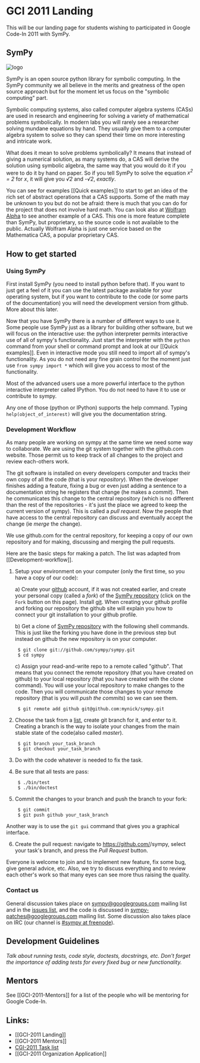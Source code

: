 # GCI 2011 Landing

This will be our landing page for students wishing to participated in Google Code-In 2011 with SymPy.

## SymPy

![logo](https://github.com/sympy/sympy.github.com/raw/master/media/logo-200x200.png)

SymPy is an open source python library for symbolic computing. In the SymPy community we all believe in the merits and greatness of the open source approach but for the moment let us focus on the "symbolic computing" part.

Symbolic computing systems, also called computer algebra systems (CASs) are used in research and engineering for solving a variety of mathematical problems symbolically. In modern labs you will rarely see a researcher solving mundane equations by hand. They usually give them to a computer algebra system to solve so they can spend their time on more interesting and intricate work.

What does it mean to solve problems symbolically?  It means that instead of giving a numerical solution, as many systems do, a CAS will derive the solution using symbolic algebra, the same way that you would do it if you were to do it by hand on paper.  So if you tell SymPy to solve the equation *x<sup>2</sup> = 2* for *x*, it will give you *&radic;2* and *-&radic;2*, *exactly*.

You can see for examples [[Quick examples]] to start to get an idea of the rich set of abstract operations that a CAS supports. Some of the math may be unknown to you but do not be afraid: there is much that you can do for the project that does not involve hard math. You can look also at [Wolfram Alpha](www.wolframalpha.com) to see another example of a CAS. This one is more feature complete than SymPy, but proprietary, so the source code is not available to the public. Actually Wolfram Alpha is just one service based on the Mathematica CAS, a popular proprietary CAS. 

## How to get started

### Using SymPy

First install SymPy (you need to install python before that). If you want to just get a feel of it you can use the latest package available for your operating system, but if you want to contribute to the code (or some parts of the documentation) you will need the development version from github. More about this later.

Now that you have SymPy there is a number of different ways to use it. Some people use SymPy just as a library for building other software, but we will focus on the interactive use: the python interpreter permits interactive use of all of sympy's functionality. Just start the interpreter with the `python` command from your shell or command prompt and look at our [[Quick examples]]. Even in interactive mode you still need to import all of sympy's functionality. As you do not need any fine grain control for the moment just use `from sympy import *` which will give you access to most of the functionality.

Most of the advanced users use a more powerful interface to the python interactive interpreter called IPython. You do not need to have it to use or contribute to sympy.

Any one of those (python or IPython) supports the help command. Typing `help(object_of_interest)` will give you the documentation string.

### Development Workflow

As many people are working on sympy at the same time we need some way to collaborate. We are using the git system together with the github.com website. Those permit us to keep track of all changes to the project and review each-others work.

The git software is installed on every developers computer and tracks their own copy of all the code (that is your _repository_). When the developer finishes adding a feature, fixing a bug or even just adding a sentence to a documentation string he registers that change (he makes a _commit_). Then he communicates this change to the central repository (which is no different than the rest of the repositories - it's just the place we agreed to keep the current version of sympy). This is called a _pull request_. Now the people that have access to the central repository can discuss and eventually accept the change (ie _merge_ the change).

We use github.com for the central repository, for keeping a copy of our own repository and for making, discussing and merging the pull requests.

Here are the basic steps for making a patch. The list was adapted from [[Development-workflow]].

1. Setup your environment on your computer (only the first time, so you have a copy of our code):

    a) Create your [github](https://github.com/) account, if it was not created earlier, and create your personal copy (called a _fork_) of the [SymPy repository](https://github.com/sympy/sympy) (click on the `Fork` button on this page).
    Install [git](http://git-scm.com/download). When creating your github profile and forking our repository the github site will explain you how to connect your git installation to your github profile.

    b) Get a clone of [SymPy repository](https://github.com/sympy/sympy) with the following shell commands. This is just like the forking you have done in the previous step but instead on github the new repository is on your computer.

        $ git clone git://github.com/sympy/sympy.git
        $ cd sympy


    c) Assign your read-and-write repo to a remote called "github". That means that you connect the remote repository (that you have created on github) to your local repository (that you have created with the clone command). You will use your local repository to make changes to the code. Then you will communicate those changes to your remote repository (that is you will _push the commits_) so we can see them.

        $ git remote add github git@github.com:mynick/sympy.git

2. Choose the task from a [list](https://docs.google.com/spreadsheet/ccc?key=0AiMKW-ZM-_fedFpSWm51VFBFZkdTRnh3WkhYRndSVXc), create git branch for it, and enter to it. Creating a branch is the way to isolate your changes from the main stable state of the code(also called _master_).

        $ git branch your_task_branch
        $ git checkout your_task_branch

3. Do with the code whatever is needed to fix the task.

4. Be sure that all tests are pass:

        $ ./bin/test
        $ ./bin/doctest

5. Commit the changes to your branch and push the branch to your fork:

        $ git commit
        $ git push github your_task_branch
Another way is to use the `git gui` command that gives you a graphical interface.

6. Create the pull request: navigate to https://github.com/<YOUR-USERNAME>/sympy, select your task's branch, and press the *Pull Request* button.


Everyone is welcome to join and to implement new feature, fix some bug, give
general advice, etc. Also, we try to discuss everything and to review each
other's work so that many eyes can see more thus raising the quality.

### Contact us

General discussion takes place on [sympy@googlegroups.com](http://groups.google.com/group/sympy) mailing list and in the [issues list](http://code.google.com/p/sympy/issues/list), and the code is discussed in [sympy-patches@googlegroups.com](http://groups.google.com/group/sympy-patches)
mailing list. Some discussion also takes place on IRC (our channel is [#sympy at freenode](irc://irc.freenode.net/sympy)).

## Development Guidelines

_Talk about running tests, code style, doctests, docstrings, etc. Don't forget the importance of adding tests for every fixed bug or new functionality._

## Mentors

See [[GCI-2011-Mentors]] for a list of the people who will be mentoring for Google Code-In.

## Links:
- [[GCI-2011 Landing]]
- [[GCI-2011 Mentors]]
- [CGI-2011 Task list](https://docs.google.com/spreadsheet/ccc?key=0AiMKW-ZM-_fedFpSWm51VFBFZkdTRnh3WkhYRndSVXc)
- [[GCI-2011 Organization Application]]